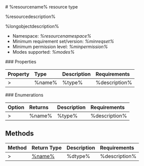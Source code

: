 <resource>
# %resourcename% resource type

%resourcedescription%

%longobjectdescription%

*	Namespace: *%resourcenamespace%*
*	Minimum requirement set/version: *%minreqset%*
*	Minimum permission level: *%minpermission%*
*	Modes supported: *%modes%*

</resource>

<properties>
### Properties

| Property	   | Type	| Description| Requirements|
|:-------------|:-------|:-----------|:------------|
>|%name%      | %type% | %description% | %req% |

</properties>

<enums>
### Enumerations

| Option	   | Returns	| Description| Requirements|
|:-------------|:-------|:-----------|:------------|
>|%name%      | %type% | %description% | %enumreq% |

</enums>

<methods>

## Methods

| Method	   | Return Type    | Description | Requirements|
|:-------------|:---------------|:------------|:----|
>| [%name%](%link%)     | %dtype% | %description% | %req%|

</methods>
